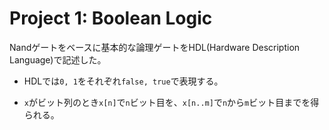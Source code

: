 # Project 1: Boolean Logic

Nandゲートをベースに基本的な論理ゲートをHDL(Hardware Description Language)で記述した。

- HDLでは`0, 1`をそれぞれ`false, true`で表現する。

- `x`がビット列のとき`x[n]`で`n`ビット目を、`x[n..m]`で`n`から`m`ビット目までを得られる。
